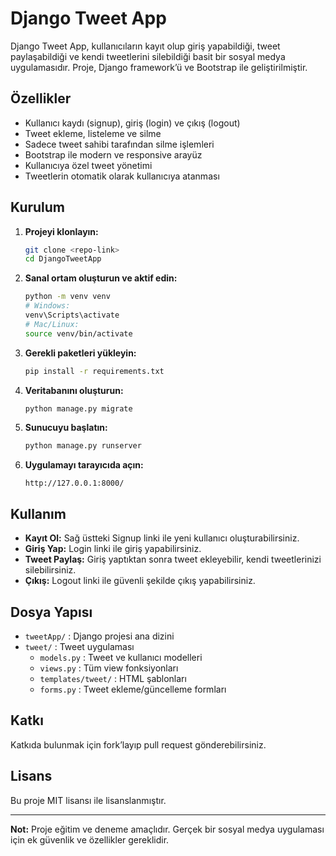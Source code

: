 # Django Tweet App

Django Tweet App, kullanıcıların kayıt olup giriş yapabildiği, tweet paylaşabildiği ve kendi tweetlerini silebildiği basit bir sosyal medya uygulamasıdır. Proje, Django framework’ü ve Bootstrap ile geliştirilmiştir.

## Özellikler

- Kullanıcı kaydı (signup), giriş (login) ve çıkış (logout)
- Tweet ekleme, listeleme ve silme
- Sadece tweet sahibi tarafından silme işlemleri
- Bootstrap ile modern ve responsive arayüz
- Kullanıcıya özel tweet yönetimi
- Tweetlerin otomatik olarak kullanıcıya atanması

## Kurulum

1. **Projeyi klonlayın:**
   ```bash
   git clone <repo-link>
   cd DjangoTweetApp
   ```

2. **Sanal ortam oluşturun ve aktif edin:**
   ```bash
   python -m venv venv
   # Windows:
   venv\Scripts\activate
   # Mac/Linux:
   source venv/bin/activate
   ```

3. **Gerekli paketleri yükleyin:**
   ```bash
   pip install -r requirements.txt
   ```

4. **Veritabanını oluşturun:**
   ```bash
   python manage.py migrate
   ```

5. **Sunucuyu başlatın:**
   ```bash
   python manage.py runserver
   ```

6. **Uygulamayı tarayıcıda açın:**
   ```
   http://127.0.0.1:8000/
   ```

## Kullanım

- **Kayıt Ol:** Sağ üstteki Signup linki ile yeni kullanıcı oluşturabilirsiniz.
- **Giriş Yap:** Login linki ile giriş yapabilirsiniz.
- **Tweet Paylaş:** Giriş yaptıktan sonra tweet ekleyebilir, kendi tweetlerinizi silebilirsiniz.
- **Çıkış:** Logout linki ile güvenli şekilde çıkış yapabilirsiniz.

## Dosya Yapısı

- `tweetApp/` : Django projesi ana dizini
- `tweet/` : Tweet uygulaması
  - `models.py` : Tweet ve kullanıcı modelleri
  - `views.py` : Tüm view fonksiyonları
  - `templates/tweet/` : HTML şablonları
  - `forms.py` : Tweet ekleme/güncelleme formları

## Katkı

Katkıda bulunmak için fork’layıp pull request gönderebilirsiniz.

## Lisans

Bu proje MIT lisansı ile lisanslanmıştır.

---

**Not:** Proje eğitim ve deneme amaçlıdır. Gerçek bir sosyal medya uygulaması için ek güvenlik ve özellikler gereklidir.
